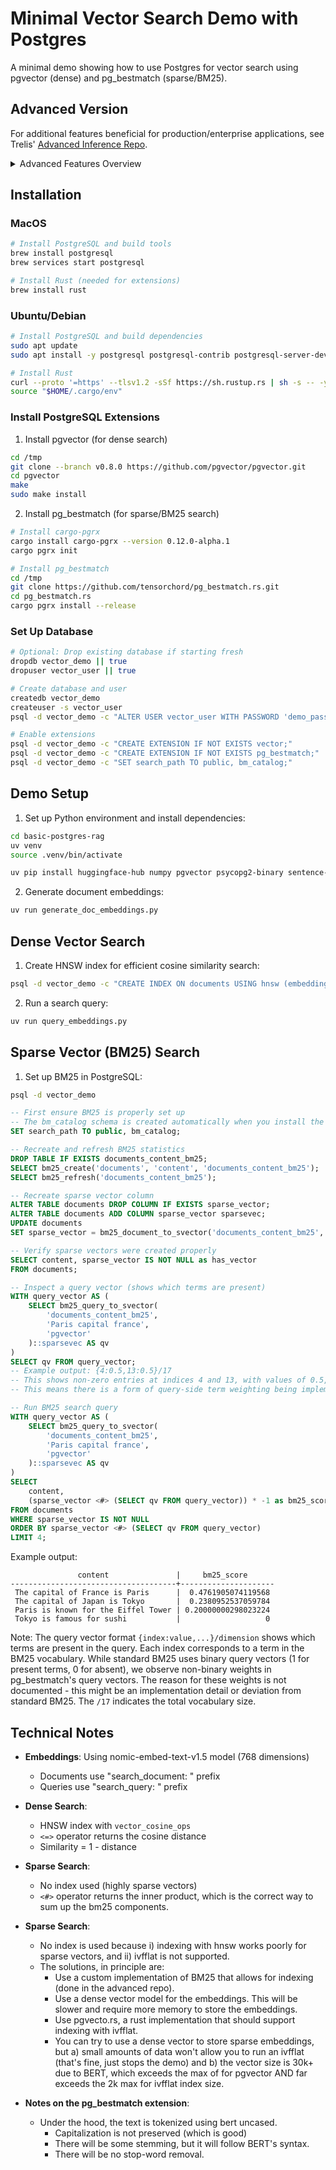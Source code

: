 # Minimal Vector Search Demo with Postgres

A minimal demo showing how to use Postgres for vector search using pgvector (dense) and pg_bestmatch (sparse/BM25).

## Advanced Version

For additional features beneficial for production/enterprise applications, see Trelis' [Advanced Inference Repo](https://trelis.com/ADVANCED-inference).

<details>
<summary>Advanced Features Overview</summary>

- Faster BM25 implementation (custom implementation allowing for indexing).
- Stemming and stop-word handling - for improved search performance.
- Text Extraction and Chunking (PDF, DOCX, TXT, MD), using binary search for efficiency.
- Asynchronous database calls - allowing higher production throughput.
- Speed/Performance Evaluation.
- Command line search interface.
</details>

## Installation

### MacOS
```bash
# Install PostgreSQL and build tools
brew install postgresql
brew services start postgresql

# Install Rust (needed for extensions)
brew install rust
```

### Ubuntu/Debian
```bash
# Install PostgreSQL and build dependencies
sudo apt update
sudo apt install -y postgresql postgresql-contrib postgresql-server-dev-all build-essential

# Install Rust
curl --proto '=https' --tlsv1.2 -sSf https://sh.rustup.rs | sh -s -- -y
source "$HOME/.cargo/env"
```

### Install PostgreSQL Extensions

1. Install pgvector (for dense search)
```bash
cd /tmp
git clone --branch v0.8.0 https://github.com/pgvector/pgvector.git
cd pgvector
make
sudo make install
```

2. Install pg_bestmatch (for sparse/BM25 search)
```bash
# Install cargo-pgrx
cargo install cargo-pgrx --version 0.12.0-alpha.1
cargo pgrx init

# Install pg_bestmatch
cd /tmp
git clone https://github.com/tensorchord/pg_bestmatch.rs.git
cd pg_bestmatch.rs
cargo pgrx install --release
```

### Set Up Database

```bash
# Optional: Drop existing database if starting fresh
dropdb vector_demo || true
dropuser vector_user || true

# Create database and user
createdb vector_demo
createuser -s vector_user
psql -d vector_demo -c "ALTER USER vector_user WITH PASSWORD 'demo_password';"

# Enable extensions
psql -d vector_demo -c "CREATE EXTENSION IF NOT EXISTS vector;"
psql -d vector_demo -c "CREATE EXTENSION IF NOT EXISTS pg_bestmatch;"
psql -d vector_demo -c "SET search_path TO public, bm_catalog;"
```

## Demo Setup

1. Set up Python environment and install dependencies:
```bash
cd basic-postgres-rag
uv venv
source .venv/bin/activate

uv pip install huggingface-hub numpy pgvector psycopg2-binary sentence-transformers hf_transfer einops
```

2. Generate document embeddings:
```bash
uv run generate_doc_embeddings.py
```

## Dense Vector Search

1. Create HNSW index for efficient cosine similarity search:
```bash
psql -d vector_demo -c "CREATE INDEX ON documents USING hnsw (embedding vector_cosine_ops);"
```

2. Run a search query:
```bash
uv run query_embeddings.py
```

## Sparse Vector (BM25) Search

1. Set up BM25 in PostgreSQL:

```bash
psql -d vector_demo
```

```sql
-- First ensure BM25 is properly set up
-- The bm_catalog schema is created automatically when you install the pg_bestmatch extension using CREATE EXTENSION pg_bestmatch.
SET search_path TO public, bm_catalog;

-- Recreate and refresh BM25 statistics
DROP TABLE IF EXISTS documents_content_bm25;
SELECT bm25_create('documents', 'content', 'documents_content_bm25');
SELECT bm25_refresh('documents_content_bm25');

-- Recreate sparse vector column
ALTER TABLE documents DROP COLUMN IF EXISTS sparse_vector;
ALTER TABLE documents ADD COLUMN sparse_vector sparsevec;
UPDATE documents 
SET sparse_vector = bm25_document_to_svector('documents_content_bm25', content, 'pgvector')::sparsevec;

-- Verify sparse vectors were created properly
SELECT content, sparse_vector IS NOT NULL as has_vector 
FROM documents;

-- Inspect a query vector (shows which terms are present)
WITH query_vector AS (
    SELECT bm25_query_to_svector(
        'documents_content_bm25',
        'Paris capital france',
        'pgvector'
    )::sparsevec AS qv
)
SELECT qv FROM query_vector;
-- Example output: {4:0.5,13:0.5}/17 
-- This shows non-zero entries at indices 4 and 13, with values of 0.5, in a 17-dimensional space.
-- This means there is a form of query-side term weighting being implemented (not standard in bm25 AFAIK).

-- Run BM25 search query
WITH query_vector AS (
    SELECT bm25_query_to_svector(
        'documents_content_bm25',
        'Paris capital france',
        'pgvector'
    )::sparsevec AS qv
)
SELECT 
    content,
    (sparse_vector <#> (SELECT qv FROM query_vector)) * -1 as bm25_score
FROM documents
WHERE sparse_vector IS NOT NULL  
ORDER BY sparse_vector <#> (SELECT qv FROM query_vector)
LIMIT 4;
```

Example output:
```
               content               |     bm25_score      
-------------------------------------+---------------------
 The capital of France is Paris      |  0.4761905074119568
 The capital of Japan is Tokyo       |  0.2380952537059784
 Paris is known for the Eiffel Tower | 0.20000000298023224
 Tokyo is famous for sushi           |                   0
```

Note: The query vector format `{index:value,...}/dimension` shows which terms are present in the query. Each index corresponds to a term in the BM25 vocabulary. While standard BM25 uses binary query vectors (1 for present terms, 0 for absent), we observe non-binary weights in pg_bestmatch's query vectors. The reason for these weights is not documented - this might be an implementation detail or deviation from standard BM25. The `/17` indicates the total vocabulary size.

## Technical Notes

- **Embeddings**: Using nomic-embed-text-v1.5 model (768 dimensions)
  - Documents use "search_document: " prefix
  - Queries use "search_query: " prefix

- **Dense Search**:
  - HNSW index with `vector_cosine_ops`
  - `<=>` operator returns the cosine distance
  - Similarity = 1 - distance

- **Sparse Search**:
  - No index used (highly sparse vectors)
  - `<#>` operator returns the inner product, which is the correct way to sum up the bm25 components.

- **Sparse Search**:
  - No index is used because i) indexing with hnsw works poorly for sparse vectors, and ii) ivfflat is not supported.
  - The solutions, in principle are:
    - Use a custom implementation of BM25 that allows for indexing (done in the advanced repo).
    - Use a dense vector model for the embeddings. This will be slower and require more memory to store the embeddings.
    - Use pgvecto.rs, a rust implementation that should support indexing with ivfflat.
    - You can try to use a dense vector to store sparse embeddings, but a) small amounts of data won't allow you to run an ivfflat (that's fine, just stops the demo) and b) the vector size is 30k+ due to BERT, which exceeds the max of for pgvector AND far exceeds the 2k max for ivfflat index size.

- **Notes on the pg_bestmatch extension**:
  - Under the hood, the text is tokenized using bert uncased.
    - Capitalization is not preserved (which is good)
    - There will be some stemming, but it will follow BERT's syntax.
    - There will be no stop-word removal.
